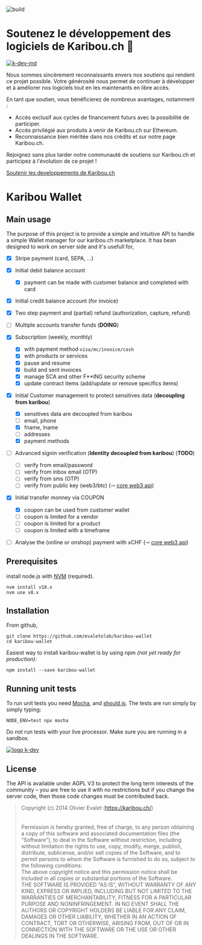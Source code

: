 ![build](https://github.com/karibou-ch/karibou-wallet/actions/workflows/node.js.yml/badge.svg)

# Soutenez le développement des logiciels de Karibou.ch 🤗

[![k-dev-md](https://github.com/karibou-ch/karibou-wallet/assets/1422935/1bc0ad0b-0797-4a1a-a308-1e732bdcaa4c)](https://karibou.ch)


Nous sommes sincèrement reconnaissants envers nos soutiens qui rendent ce projet possible. 
Votre générosité nous permet de continuer à développer et à améliorer nos logiciels tout en les maintenants en libre accès.

En tant que soutien, vous bénéficierez de nombreux avantages, notamment :

- Accès exclusif aux cycles de financement futurs avec la possibilité de participer.
- Accès privilégié aux produits à venir de Karibou.ch sur Ethereum.
- Reconnaissance bien méritée dans nos crédits et sur notre page Karibou.ch.

Rejoignez sans plus tarder notre communauté de soutiens sur Karibou.ch et participez à l'évolution de ce projet !

[Soutenir les developpements de Karibou.ch](https://karibou.ch/store/artamis/home/patreon/welcome)




# Karibou Wallet
## Main usage

The purpose of this project is to provide a simple and intuitive API to handle a simple Wallet manager for our karibou.ch marketplace. It has bean designed to work on server side and it's usefull for,
* [x] Stripe payment (card, SEPA, ...)
* [x] Initial debit balance account
  * [X] payment can be made with customer balance and completed with card 
* [x] Initial credit balance account (for invoice)
* [x] Two step payment and (partial) refund (authorization, capture, refund)
* [ ] Multiple accounts transfer funds (**DOING**)
* [x] Subscription (weekly, monthly)
  * [x] with payment method `visa/mc/invoice/cash`
  * [X] with products or services
  * [X] pause and resume
  * [X] build and sent invoices
  * [X] manage SCA and other F**ING security scheme
  * [X] update contract items (add/update or remove specifics items)
* [x] Initial Customer management to protect sensitives data (**decoupling from karibou**)
  * [x] sensitives data are decoupled from karibou
  * [ ] email, phone 
  * [x] fname, lname
  * [ ] addresses
  * [x] payment methods
* [ ] Advanced signin verification (**Identity decoupled from karibou**)  (**TODO**)
  * [ ] verify from email/password
  * [ ] verify from inbox email (OTP)
  * [ ] verify from sms (OTP)
  * [ ] verify from public key (web3/btc) (⇾ [core web3 api](https://github.com/evaletolab/kng-web3))
* [x] Initial transfer monney via COUPON 
  * [X] coupon can be used from customer wallet
  * [ ] coupon is limited for a vendor
  * [ ] coupon is limited for a product
  * [ ] coupon is limited with a timeframe
* [ ] Analyse the (online or onshop) payment with xCHF (⇾ [core web3 api](https://github.com/evaletolab/kng-web3))


## Prerequisites
install node.js with [NVM](https://github.com/nvm-sh/nvm#installing-and-updating) (required). 

    nvm install v18.x
    nvm use v8.x

## Installation
From github,    

    git clone https://github.com/evaletolab/karibou-wallet
    cd karibou-wallet

Easiest way to install karibou-wallet is by using npm *(not yet ready for production)*:

    npm install --save karibou-wallet


## Running unit tests

To run unit tests you need [Mocha](https://github.com/visionmedia/mocha),
and [should.js](https://github.com/visionmedia/should.js). The tests are run simply by simply typing:

    NODE_ENV=test npx mocha

Do not run tests with your live processor. Make sure you are running in a
sandbox.


[![logo k-dev](https://github.com/karibou-ch/karibou-wallet/assets/1422935/9bd35736-0388-4629-816c-ef63f0773c58)](https://karibou.ch)

## License
The API is available under AGPL V3 to protect the long term interests of the community – you are free to use it with no restrictions but if you change the server code, then those code changes must be contributed back.

> Copyright (c) 2014 Olivier Evalet (https://karibou.ch/)<br/>
> <br/><br/>
> Permission is hereby granted, free of charge, to any person obtaining a copy
> of this software and associated documentation files (the “Software”), to deal
> in the Software without restriction, including without limitation the rights
> to use, copy, modify, merge, publish, distribute, sublicense, and/or sell
> copies of the Software, and to permit persons to whom the Software is
> furnished to do so, subject to the following conditions:
> <br/>
> The above copyright notice and this permission notice shall be included in
> all copies or substantial portions of the Software.
> <br/>
> THE SOFTWARE IS PROVIDED “AS IS”, WITHOUT WARRANTY OF ANY KIND, EXPRESS OR
> IMPLIED, INCLUDING BUT NOT LIMITED TO THE WARRANTIES OF MERCHANTABILITY,
> FITNESS FOR A PARTICULAR PURPOSE AND NONINFRINGEMENT. IN NO EVENT SHALL THE
> AUTHORS OR COPYRIGHT HOLDERS BE LIABLE FOR ANY CLAIM, DAMAGES OR OTHER
> LIABILITY, WHETHER IN AN ACTION OF CONTRACT, TORT OR OTHERWISE, ARISING FROM,
> OUT OF OR IN CONNECTION WITH THE SOFTWARE OR THE USE OR OTHER DEALINGS IN
> THE SOFTWARE.
